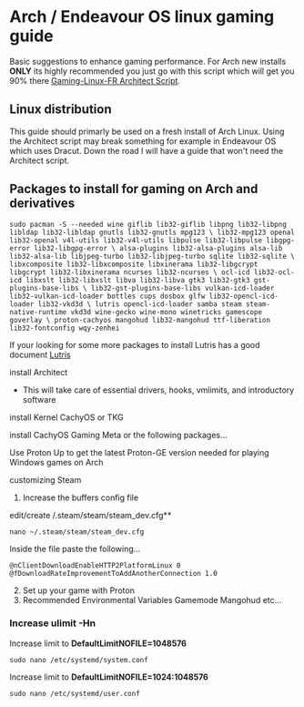 # Arch / Endeavour OS linux gaming guide

Basic suggestions to enhance gaming performance. For Arch new installs **ONLY** its highly recommended you just go with this script which will get you 90% there [Gaming-Linux-FR Architect Script](https://github.com/Gaming-Linux-FR/Architect/blob/main/README-EN.md).


## Linux distribution

This guide should primarly be used on a fresh install of Arch Linux. Using the Architect script may break something for example in Endeavour OS which uses Dracut. Down the road I will have a guide that won't need the Architect script.

## Packages to install for gaming on Arch and derivatives

```
sudo pacman -S --needed wine giflib lib32-giflib libpng lib32-libpng libldap lib32-libldap gnutls lib32-gnutls mpg123 \ lib32-mpg123 openal lib32-openal v4l-utils lib32-v4l-utils libpulse lib32-libpulse libgpg-error lib32-libgpg-error \ alsa-plugins lib32-alsa-plugins alsa-lib lib32-alsa-lib libjpeg-turbo lib32-libjpeg-turbo sqlite lib32-sqlite \ libxcomposite lib32-libxcomposite libxinerama lib32-libgcrypt libgcrypt lib32-libxinerama ncurses lib32-ncurses \ ocl-icd lib32-ocl-icd libxslt lib32-libxslt libva lib32-libva gtk3 lib32-gtk3 gst-plugins-base-libs \ lib32-gst-plugins-base-libs vulkan-icd-loader lib32-vulkan-icd-loader bottles cups dosbox glfw lib32-opencl-icd-loader lib32-vkd3d \ lutris opencl-icd-loader samba steam steam-native-runtime vkd3d wine-gecko wine-mono winetricks gamescope goverlay \ proton-cachyos mangohud lib32-mangohud ttf-liberation lib32-fontconfig wqy-zenhei
```

If your looking for some more packages to install Lutris has a good document [Lutris](https://github.com/lutris/docs/blob/master/WineDependencies.md)




install Architect
- This will take care of essential drivers, hooks, vmlimits, and introductory software

install Kernel CachyOS or TKG

install CachyOS Gaming Meta or the following packages...

Use Proton Up to get the latest Proton-GE version needed for playing Windows games on Arch

customizing Steam 
1) Increase the buffers config file

edit/create /.steam/steam/steam_dev.cfg**
```
nano ~/.steam/steam/steam_dev.cfg 
```
Inside the file paste the following...
```
@nClientDownloadEnableHTTP2PlatformLinux 0
@fDownloadRateImprovementToAddAnotherConnection 1.0
```

2) Set up your game with Proton
3) Recommended Environmental Variables Gamemode Mangohud etc...


















### Increase ulimit -Hn

Increase limit to **DefaultLimitNOFILE=1048576**
```
sudo nano /etc/systemd/system.conf
```

Increase limit to **DefaultLimitNOFILE=1024:1048576**
```
sudo nano /etc/systemd/user.conf
```
